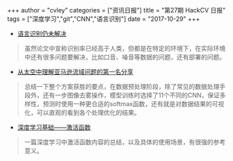 +++
author = "cvley"
categories = ["资讯日报"]
title = "第27期 HackCV 日报"
tags = ["深度学习","git","CNN","语言识别"]
date = "2017-10-29"
+++

- [语言识别仍未解决](https://awni.github.io/speech-recognition/?from=hackcv&hmsr=hackcv.com&utm_medium=hackcv.com&utm_source=hackcv.com)

> 虽然论文中宣称识别率已经高于人类，但都是在特定的环境下，在实际环境中还有很多问题要解决，比如口音、噪音等数据的问题，还有部署的问题。

- [从太空中理解亚马逊流域问题的第一名分享](http://blog.kaggle.com/2017/10/17/planet-understanding-the-amazon-from-space-1st-place-winners-interview/?from=hackcv&hmsr=hackcv.com&utm_medium=hackcv.com&utm_source=hackcv.com)

> 总结一下整个方案获胜的要点，在数据预处理阶段，除了常见的数据处理手段外，还有一步图像去雾操作，模型训练时选择了11个不同的CNN，保证多样性，预测时使用一种更合适的softmax函数，还有就是对数据结果的可视化，可以直观的看到各个处理优化的结果。

- [深度学习基础——激活函数](https://www.analyticsvidhya.com/blog/2017/10/fundamentals-deep-learning-activation-functions-when-to-use-them/?from=hackcv&hmsr=hackcv.com&utm_medium=hackcv.com&utm_source=hackcv.com)

> 一篇深度学习中激活函数内容的总结，以及具体的使用场景，有很强的参考意义。

